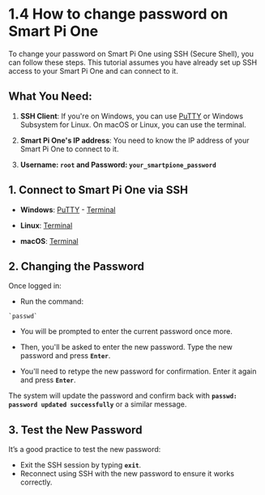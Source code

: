 # 1.4 How to change password on Smart Pi One

To change your password on Smart Pi One using SSH (Secure Shell), you can follow these steps. This tutorial assumes you have already set up SSH access to your Smart Pi One and can connect to it.

## What You Need:

1. **SSH Client**: If you're on Windows, you can use [PuTTY](https://www.chiark.greenend.org.uk/~sgtatham/putty/latest.html) or Windows Subsystem for Linux. On macOS or Linux, you can use the terminal.

2. **Smart Pi One's IP address**: You need to know the IP address of your Smart Pi One to connect to it.

3. **Username: `root` and Password: `your_smartpione_password`**

## 1. Connect to Smart Pi One via SSH

- **Windows**: [PuTTY](https://github.com/Yumi-Lab/yumi-wiki/blob/main/docs/SmartPI/SmartPI_Connect_Ssh.md#windows-with-putty) - [Terminal](https://github.com/Yumi-Lab/yumi-wiki/blob/main/docs/SmartPI/SmartPI_Connect_Ssh.md#windows-terminal-command-prompt-or-powershell)

- **Linux**: [Terminal](https://github.com/Yumi-Lab/yumi-wiki/blob/main/docs/SmartPI/SmartPI_Connect_Ssh.md#linux-terminal)

- **macOS**: [Terminal](https://github.com/Yumi-Lab/yumi-wiki/blob/main/docs/SmartPI/SmartPI_Connect_Ssh.md#macos-terminal)


## 2. Changing the Password

Once logged in:
- Run the command:

```
`passwd`
```

- You will be prompted to enter the current password once more.

- Then, you'll be asked to enter the new password. Type the new password and press **`Enter`**.

- You'll need to retype the new password for confirmation. Enter it again and press **`Enter`**.

The system will update the password and confirm back with **`passwd: password updated successfully`** or a similar message.

## 3. Test the New Password

It’s a good practice to test the new password:
- Exit the SSH session by typing **`exit`**.
- Reconnect using SSH with the new password to ensure it works correctly.

